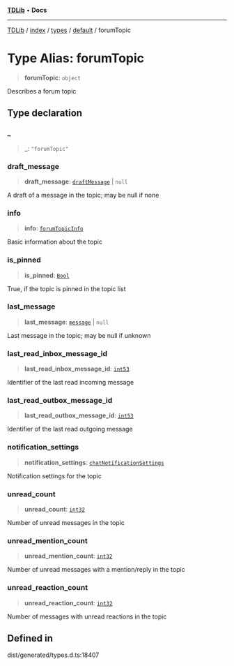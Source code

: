 [**TDLib**](../../../../../../README.md) • **Docs**

***

[TDLib](../../../../../../modules.md) / [index](../../../../../README.md) / [types](../../../README.md) / [default](../README.md) / forumTopic

# Type Alias: forumTopic

> **forumTopic**: `object`

Describes a forum topic

## Type declaration

### \_

> **\_**: `"forumTopic"`

### draft\_message

> **draft\_message**: [`draftMessage`](draftMessage-1.md) \| `null`

A draft of a message in the topic; may be null if none

### info

> **info**: [`forumTopicInfo`](forumTopicInfo-1.md)

Basic information about the topic

### is\_pinned

> **is\_pinned**: [`Bool`](Bool.md)

True, if the topic is pinned in the topic list

### last\_message

> **last\_message**: [`message`](message-1.md) \| `null`

Last message in the topic; may be null if unknown

### last\_read\_inbox\_message\_id

> **last\_read\_inbox\_message\_id**: [`int53`](int53-1.md)

Identifier of the last read incoming message

### last\_read\_outbox\_message\_id

> **last\_read\_outbox\_message\_id**: [`int53`](int53-1.md)

Identifier of the last read outgoing message

### notification\_settings

> **notification\_settings**: [`chatNotificationSettings`](chatNotificationSettings-1.md)

Notification settings for the topic

### unread\_count

> **unread\_count**: [`int32`](int32-1.md)

Number of unread messages in the topic

### unread\_mention\_count

> **unread\_mention\_count**: [`int32`](int32-1.md)

Number of unread messages with a mention/reply in the topic

### unread\_reaction\_count

> **unread\_reaction\_count**: [`int32`](int32-1.md)

Number of messages with unread reactions in the topic

## Defined in

dist/generated/types.d.ts:18407
